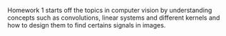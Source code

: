 Homework 1 starts off the topics in computer vision by understanding concepts such as convolutions, linear systems and different kernels and how to design them to find certains signals in images.
